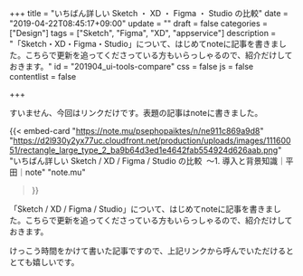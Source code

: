 +++
title = "いちばん詳しい Sketch ・ XD ・ Figma ・ Studio の比較"
date = "2019-04-22T08:45:17+09:00"
update = ""
draft = false
categories = ["Design"]
tags = ["Sketch", "Figma", "XD", "appservice"]
description = "「Sketch・XD・Figma・Studio」について、はじめてnoteに記事を書きました。こちらで更新を追ってくださっている方もいらっしゃるので、紹介だけしておきます。"
id = "201904_ui-tools-compare"
css = false
js = false
contentlist = false

+++

すいません、今回はリンクだけです。表題の記事はnoteに書きました。

{{< embed-card
    "https://note.mu/psephopaiktes/n/ne911c869a9d8"
    "https://d2l930y2yx77uc.cloudfront.net/production/uploads/images/11160051/rectangle_large_type_2_ba9b64d3ed1e4642fab554924d626aab.png"
    "いちばん詳しい Sketch / XD / Figma / Studio の比較  〜1. 導入と背景知識｜平田｜note"
    "note.mu"
>}}


「Sketch / XD / Figma / Studio」について、はじめてnoteに記事を書きました。こちらで更新を追ってくださっている方もいらっしゃるので、紹介だけしておきます。

けっこう時間をかけて書いた記事ですので、上記リンクから呼んでいただけるととても嬉しいです。
